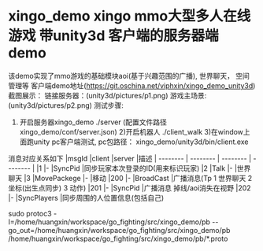 # xingo_demo xingo mmo大型多人在线游戏 带unity3d 客户端的服务器端demo
该demo实现了mmo游戏的基础模块aoi(基于兴趣范围的广播), 世界聊天， 空间管理等
客户端demo地址(https://git.oschina.net/viphxin/xingo_demo_unity3d)
截图展示：
链接服务器：(unity3d/pictures/p1.png)
游戏主场景: (unity3d/pictures/p2.png)
测试步骤:
1) 开启服务器xingo_demo
./server (配置文件路径xingo_demo/conf/server.json)
2)开启机器人
./client_walk
3)在window上面跑unity pc客户端测试, pc包路径： xingo_demo/unity3d/bin/client.exe

消息对应关系如下
|msgId            |client                 |server               |描述
| -------- | -------- | -------- | -------- |
|1                  |-                    |SyncPid              |同步玩家本次登录的ID(用来标识玩家)
|2                  |Talk                 |-                    |世界聊天
|3                  |MovePackege          |-                    |移动
|200                |-                    |BroadCast            |广播消息(Tp 1 世界聊天 2 坐标(出生点同步) 3 动作)
|201                |-                    |SyncPid              |广播消息 掉线/aoi消失在视野
|202                |-                    |SyncPlayers          |同步周围的人位置信息(包括自己)

sudo protoc3 -I=/home/huangxin/workspace/go_fighting/src/xingo_demo/pb --go_out=/home/huangxin/workspace/go_fighting/src/xingo_demo/pb /home/huangxin/workspace/go_fighting/src/xingo_demo/pb/*.proto
